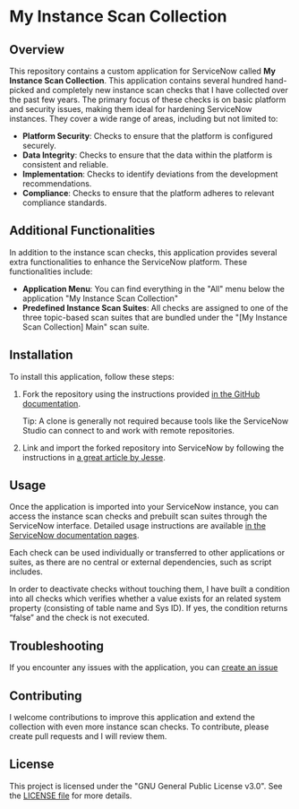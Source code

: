 # My Instance Scan Collection

## Overview

This repository contains a custom application for ServiceNow called **My Instance Scan Collection**. This application contains several hundred hand-picked and completely new instance scan checks that I have collected over the past few years. The primary focus of these checks is on basic platform and security issues, making them ideal for hardening ServiceNow instances. They cover a wide range of areas, including but not limited to:

- **Platform Security**: Checks to ensure that the platform is configured securely.
- **Data Integrity**: Checks to ensure that the data within the platform is consistent and reliable.
- **Implementation**: Checks to identify deviations from the development recommendations.
- **Compliance**: Checks to ensure that the platform adheres to relevant compliance standards.

## Additional Functionalities

In addition to the instance scan checks, this application provides several extra functionalities to enhance the ServiceNow platform. These functionalities include:

- **Application Menu**: You can find everything in the "All" menu below the application "My Instance Scan Collection"
- **Predefined Instance Scan Suites**: All checks are assigned to one of the three topic-based scan suites that are bundled under the "[My Instance Scan Collection] Main" scan suite.


## Installation

To install this application, follow these steps:

1. Fork the repository using the instructions provided [in the GitHub documentation](https://docs.github.com/en/pull-requests/collaborating-with-pull-requests/working-with-forks/fork-a-repo).

   Tip: A clone is generally not required because tools like the ServiceNow Studio can connect to and work with remote repositories.
2. Link and import the forked repository into ServiceNow by following the instructions in [a great article by Jesse](https://jessems.com/posts/2024-03-21-linking-a-servicenow-app-in-studio-to-a-github-repository).

## Usage

Once the application is imported into your ServiceNow instance, you can access the instance scan checks and prebuilt scan suites through the ServiceNow interface. Detailed usage instructions are available [in the ServiceNow documentation pages](https://www.servicenow.com/docs/csh?topicname=hs-using-scans.html&version=latest).

Each check can be used individually or transferred to other applications or suites, as there are no central or external dependencies, such as script includes.

In order to deactivate checks without touching them, I have built a condition into all checks which verifies whether a value exists for an related system property (consisting of table name and Sys ID). If yes, the condition returns “false” and the check is not executed.

## Troubleshooting

If you encounter any issues with the application, you can [create an issue](https://github.com/mskoddow/my_instance_scan_collection/issues)

## Contributing

I welcome contributions to improve this application and extend the collection with even more instance scan checks. To contribute, please create pull requests and I will review them.

## License

This project is licensed under the "GNU General Public License v3.0". See the [LICENSE file](https://github.com/mskoddow/my_instance_scan_collection/blob/master/LICENSE) for more details.
